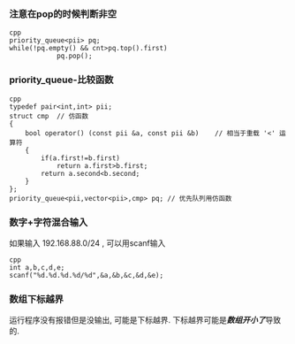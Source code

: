### **注意在pop的时候判断非空**

```
cpp
priority_queue<pii> pq;
while(!pq.empty() && cnt>pq.top().first)
            pq.pop();
```

### priority_queue-比较函数

```
cpp
typedef pair<int,int> pii;
struct cmp	// 仿函数
{
    bool operator() (const pii &a, const pii &b)	// 相当于重载 '<' 运算符
    {
        if(a.first!=b.first)
            return a.first>b.first;
        return a.second<b.second;
    }
};
priority_queue<pii,vector<pii>,cmp> pq;	// 优先队列用仿函数
```

### 数字+字符混合输入

如果输入  192.168.88.0/24  , 可以用scanf输入

```
cpp
int a,b,c,d,e;
scanf("%d.%d.%d.%d/%d",&a,&b,&c,&d,&e);
```


### 数组下标越界

运行程序没有报错但是没输出, 可能是下标越界. 下标越界可能是***数组开小了***导致的.
